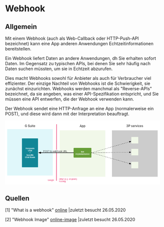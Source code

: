 # Webhook

## Allgemein

Mit einem Webhook (auch als Web-Callback oder HTTP-Push-API bezeichnet) kann eine App anderen Anwendungen Echtzeitinformationen bereitstellen. 

Ein Webhook liefert Daten an andere Anwendungen, dh Sie erhalten sofort Daten. Im Gegensatz zu typischen APIs, bei denen Sie sehr häufig nach Daten suchen müssten, um sie in Echtzeit abzurufen. 

Dies macht Webhooks sowohl für Anbieter als auch für Verbraucher viel effizienter. Der einzige Nachteil von Webhooks ist die Schwierigkeit, sie zunächst einzurichten. Webhooks werden manchmal als "Reverse-APIs" bezeichnet, da sie angeben, was einer API-Spezifikation entspricht, und Sie müssen eine API entwerfen, die der Webhook verwenden kann. 

Der Webhook sendet eine HTTP-Anfrage an eine App (normalerweise ein POST), und diese wird dann mit der Interpretation beauftragt.

![](Webhook_Allgemein/arch-pat-notifier.png)

## Quellen

[1] "What is a webhook" [online](https://sendgrid.com/blog/whats-webhook/) |zuletzt besucht 26.05.2020

[2] "Webhook Image" [online-image](https://developers.google.com/hangouts/chat/images/arch-pat-notifier.png?hl=th) |zuletzt besucht 26.05.2020